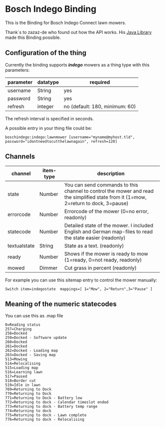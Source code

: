 # Bosch Indego Binding

This is the Binding for Bosch Indego Connect lawn mowers.

Thank´s to zazaz-de who found out how the API works. His [Java Library](https://github.com/zazaz-de/iot-device-bosch-indego-controller) made this Binding possible. 

## Configuration of the thing


Currently the binding supports  ***indego***  mowers as a thing type with this parameters: 

| parameter  | datatype  | required |
|---|---|---|
| username      | String | yes |
| password      | String | yes |
| refresh       | integer| no (default: 180, minimum: 60)|

The refresh interval is specified in seconds. 

A possible entry in your thing file could be:

```
boschindego:indego:lawnmower [username="myname@myhost.tld", password="idontneedtocutthelawnagain", refresh=120]
```


## Channels

 channel  | item-type  | description |
|---|---|---|
| state      | Number | You can send commands to this channel to control the mower and read the simplified state from it (1=mow, 2=return to dock, 3=pause)|
| errorcode      | Number | Errorcode of the mower (0=no error, readonly) |
| statecode       | Number | Detailed state of the mower. I included English and German map-files to read the state easier (readonly)|
|textualstate| String| State as a text. (readonly)|
|ready | Number | Shows if the mower is ready to mow (1=ready, 0=not ready, readonly)|
|mowed | Dimmer | Cut grass in percent (readonly)|

For example you can use this sitemap entry to control the mower manually:

```
Switch item=indegostate  mappings=[ 1="Mow", 2="Return",3="Pause" ]
```

## Meaning of the numeric statecodes

You can use this as .map file

```
0=Reading status
257=Charging
258=Docked
259=Docked - Software update
260=Docked
261=Docked
262=Docked - Loading map
263=Docked - Saving map
513=Mowing
514=Relocalising
515=Loading map
516=Learning lawn
517=Paused
518=Border cut
519=Idle in lawn
769=Returning to Dock
770=Returning to Dock
771=Returning to Dock - Battery low
772=Returning to dock - Calendar timeslot ended
773=Returning to dock - Battery temp range
774=Returning to dock
775=Returning to dock - Lawn complete
776=Returning to dock - Relocalising
```




